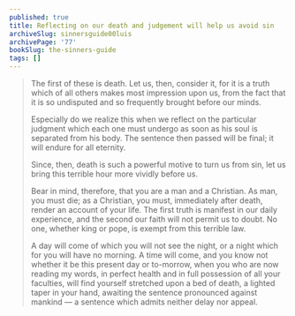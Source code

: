 ```yaml
---
published: true
title: Reflecting on our death and judgement will help us avoid sin
archiveSlug: sinnersguide00luis
archivePage: '77'
bookSlug: the-sinners-guide
tags: []
---
```


> The first of these is death. Let us, then, consider it, for it is a truth which of all others makes most impression upon us, from the fact that it is so undisputed and so frequently brought before our minds.
> 
> Especially do we realize this when we reflect on the particular judgment which each one must undergo as soon as his soul is separated from his body. The sentence then passed will be final; it will endure for all eternity.
> 
> Since, then, death is such a powerful motive to turn us from sin, let us bring this terrible hour more vividly before us.
> 
> Bear in mind, therefore, that you are a man and a Christian. As man, you must die; as a Christian, you must, immediately after death, render an account of your life. The first truth is manifest in our daily experience, and the second our faith will not permit us to doubt. No one, whether king or pope, is exempt from this terrible law.
> 
> A day will come of which you will not see the night, or a night which for you will have no morning. A time will come, and you know not whether it be this present day or to-morrow, when you who are now reading my words, in perfect health and in full possession of all your faculties, will find yourself stretched upon a bed of death, a lighted taper in your hand, awaiting the sentence pronounced against mankind — a sentence which admits neither delay nor appeal.